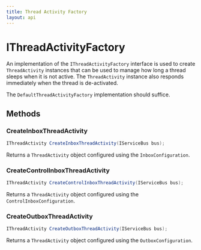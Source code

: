 ```yaml
---
title: Thread Activity Factory
layout: api
---
```

# IThreadActivityFactory

An implementation of the `IThreadActivityFactory` interface is used to create `ThreadActivity` instances that can be used to manage how long a thread sleeps when it is not active.  The `ThreadActivity` instance also responds immediately when the thread is de-activated.

The `DefaultThreadActivityFactory` implementation should suffice.

## Methods

### CreateInboxThreadActivity

``` c#
IThreadActivity CreateInboxThreadActivity(IServiceBus bus);
```

Returns a `ThreadActivity` object configured using the `InboxConfiguration`.

### CreateControlInboxThreadActivity

``` c#
IThreadActivity CreateControlInboxThreadActivity(IServiceBus bus);
```

Returns a `ThreadActivity` object configured using the `ControlInboxConfiguration`.

### CreateOutboxThreadActivity

``` c#
IThreadActivity CreateOutboxThreadActivity(IServiceBus bus);
```

Returns a `ThreadActivity` object configured using the `OutboxConfiguration`.


